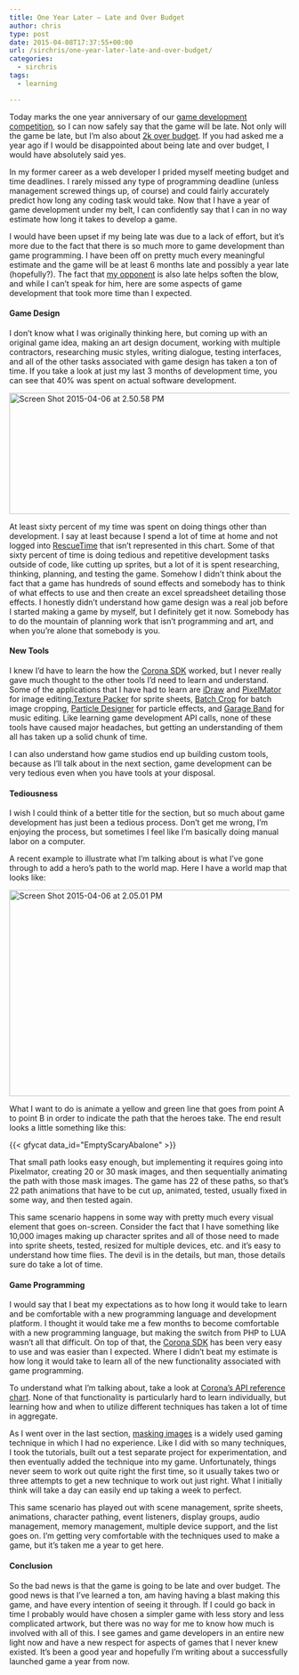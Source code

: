 ```yaml
---
title: One Year Later – Late and Over Budget
author: chris
type: post
date: 2015-04-08T17:37:55+00:00
url: /sirchris/one-year-later-late-and-over-budget/
categories:
  - sirchris
tags:
  - learning

---
```

Today marks the one year anniversary of our [game development competition][1], so I can now safely say that the game will be late. Not only will the game be late, but I&#8217;m also about [2k over budget][2]. If you had asked me a year ago if I would be disappointed about being late and over budget, I would have absolutely said yes.
<!--more-->

In my former career as a web developer I prided myself meeting budget and time deadlines. I rarely missed any type of programming deadline (unless management screwed things up, of course) and could fairly accurately predict how long any coding task would take. Now that I have a year of game development under my belt, I can confidently say that I can in no way estimate how long it takes to develop a game.

I would have been upset if my being late was due to a lack of effort, but it&#8217;s more due to the fact that there is so much more to game development than game programming. I have been off on pretty much every meaningful estimate and the game will be at least 6 months late and possibly a year late (hopefully?). The fact that [my opponent][3] is also late helps soften the blow, and while I can&#8217;t speak for him, here are some aspects of game development that took more time than I expected.

#### Game Design

I don&#8217;t know what I was originally thinking here, but coming up with an original game idea, making an art design document, working with multiple contractors, researching music styles, writing dialogue, testing interfaces, and all of the other tasks associated with game design has taken a ton of time. If you take a look at just my last 3 months of development time, you can see that 40% was spent on actual software development.

<div class="inlineimg">
  <img src="/wp-content/uploads/2015/04/Screen-Shot-2015-04-06-at-2.50.58-PM.png" alt="Screen Shot 2015-04-06 at 2.50.58 PM" width="625" height="218" class="alignnone size-large wp-image-2030" />
</div>

At least sixty percent of my time was spent on doing things other than development. I say at least because I spend a lot of time at home and not logged into [RescueTime][4] that isn&#8217;t represented in this chart. Some of that sixty percent of time is doing tedious and repetitive development tasks outside of code, like cutting up sprites, but a lot of it is spent researching, thinking, planning, and testing the game. Somehow I didn&#8217;t think about the fact that a game has hundreds of sound effects and somebody has to think of what effects to use and then create an excel spreadsheet detailing those effects. I honestly didn&#8217;t understand how game design was a real job before I started making a game by myself, but I definitely get it now. Somebody has to do the mountain of planning work that isn&#8217;t programming and art, and when you&#8217;re alone that somebody is you.

#### New Tools

I knew I&#8217;d have to learn the how the [Corona SDK][1] worked, but I never really gave much thought to the other tools I&#8217;d need to learn and understand. Some of the applications that I have had to learn are [iDraw][5] and [PixelMator][6] for image editing,[Texture Packer][7] for sprite sheets, [Batch Crop][8] for batch image cropping, [Particle Designer][9] for particle effects, and [Garage Band][10] for music editing. Like learning game development API calls, none of these tools have caused major headaches, but getting an understanding of them all has taken up a solid chunk of time.

I can also understand how game studios end up building custom tools, because as I&#8217;ll talk about in the next section, game development can be very tedious even when you have tools at your disposal.

#### Tediousness

I wish I could think of a better title for the section, but so much about game development has just been a tedious process. Don&#8217;t get me wrong, I&#8217;m enjoying the process, but sometimes I feel like I&#8217;m basically doing manual labor on a computer.

A recent example to illustrate what I&#8217;m talking about is what I&#8217;ve gone through to add a hero&#8217;s path to the world map. Here I have a world map that looks like:

<div class="inlineimg">
  <img src="/wp-content/uploads/2015/04/Screen-Shot-2015-04-06-at-2.05.01-PM.png" alt="Screen Shot 2015-04-06 at 2.05.01 PM" width="625" height="371" class="alignnone size-large wp-image-2022" />
</div>

What I want to do is animate a yellow and green line that goes from point A to point B in order to indicate the path that the heroes take. The end result looks a little something like this:

<div class="inlineimg">
  {{< gfycat data_id="EmptyScaryAbalone" >}}
</div>

That small path looks easy enough, but implementing it requires going into Pixelmator, creating 20 or 30 mask images, and then sequentially animating the path with those mask images. The game has 22 of these paths, so that&#8217;s 22 path animations that have to be cut up, animated, tested, usually fixed in some way, and then tested again.

This same scenario happens in some way with pretty much every visual element that goes on-screen. Consider the fact that I have something like 10,000 images making up character sprites and all of those need to made into sprite sheets, tested, resized for multiple devices, etc. and it&#8217;s easy to understand how time flies. The devil is in the details, but man, those details sure do take a lot of time.

#### Game Programming

I would say that I beat my expectations as to how long it would take to learn and be comfortable with a new programming language and development platform. I thought it would take me a few months to become comfortable with a new programming language, but making the switch from PHP to LUA wasn&#8217;t all that difficult. On top of that, the [Corona SDK][11] has been very easy to use and was easier than I expected. Where I didn&#8217;t beat my estimate is how long it would take to learn all of the new functionality associated with game programming.

To understand what I&#8217;m talking about, take a look at [Corona&#8217;s API reference chart][12]. None of that functionality is particularly hard to learn individually, but learning how and when to utilize different techniques has taken a lot of time in aggregate.

As I went over in the last section, [masking images][13] is a widely used gaming technique in which I had no experience. Like I did with so many techniques, I took the tutorials, built out a test separate project for experimentation, and then eventually added the technique into my game. Unfortunately, things never seem to work out quite right the first time, so it usually takes two or three attempts to get a new technique to work out just right. What I initially think will take a day can easily end up taking a week to perfect.

This same scenario has played out with scene management, sprite sheets, animations, character pathing, event listeners, display groups, audio management, memory management, multiple device support, and the list goes on. I&#8217;m getting very comfortable with the techniques used to make a game, but it&#8217;s taken me a year to get here.

#### Conclusion

So the bad news is that the game is going to be late and over budget. The good news is that I&#8217;ve learned a ton, am having having a blast making this game, and have every intention of seeing it through. If I could go back in time I probably would have chosen a simpler game with less story and less complicated artwork, but there was no way for me to know how much is involved with all of this. I see games and game developers in an entire new light now and have a new respect for aspects of games that I never knew existed. It&#8217;s been a good year and hopefully I&#8217;m writing about a successfully launched game a year from now.

 [1]: http://battleofbrothers.com
 [2]: http://battleofbrothers.com/sirchris/budget
 [3]: http://battleofbrothers.com/sirryan
 [4]: https://www.rescuetime.com/
 [5]: http://www.indeeo.com/idraw/
 [6]: http://www.pixelmator.com/mac/
 [7]: https://www.codeandweb.com/texturepacker
 [8]: http://www.batchcrop.com
 [9]: https://71squared.com/particledesigner
 [10]: https://www.apple.com/mac/garageband/
 [11]: https://coronalabs.com/products/corona-sdk/
 [12]: http://docs.coronalabs.com/api/
 [13]: http://battleofbrothers.com/sirchris/animating-a-path-using-image-masking